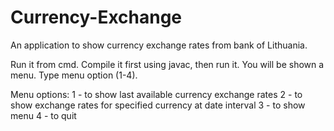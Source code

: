 # Currency-Exchange
An application to show currency exchange rates from bank of Lithuania.

Run it from cmd. Compile it first using javac, then run it. You will be shown a menu. Type menu option (1-4).

Menu options:
1 - to show last available currency exchange rates
2 - to show exchange rates for specified currency at date interval
3 - to show menu
4 - to quit
